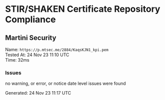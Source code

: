 # STIR/SHAKEN Certificate Repository Compliance

## Martini Security

Name: `https://p.mtsec.me/2884/KaqsKJN1_kpi.pem`\
Tested At: 24 Nov 23 11:10 UTC\
Time: 32ms

### Issues

no warning, or error, or notice date level issues were found

Generated: 24 Nov 23 11:17 UTC